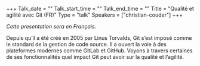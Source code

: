 +++
Talk_date = ""
Talk_start_time = ""
Talk_end_time = ""
Title = "Qualité et agilité avec Git (FR)"
Type = "talk"
Speakers = ["christian-couder"]
+++

*Cette presentation sera en Français.*

Depuis qu’il a été créé en 2005 par Linus Torvalds, Git s’est imposé comme le standard de la gestion de code source. Il a ouvert la voie à des plateformes modernes comme GitLab et GitHub. Voyons à travers certaines de ses fonctionnalités quel impact Git peut avoir sur la qualité et l’agilité.
